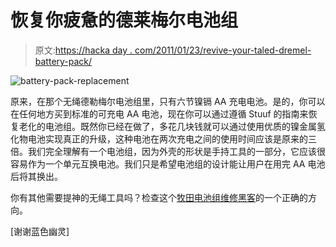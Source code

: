 # 恢复你疲惫的德莱梅尔电池组

> 原文:[https://hacka day . com/2011/01/23/revive-your-taled-dremel-battery-pack/](https://hackaday.com/2011/01/23/revive-your-tired-dremel-battery-pack/)

![](../Images/2f30dfe62d05e75e04e3c92f2bc9e0be.png "battery-pack-replacement")

原来，在那个无绳德勒梅尔电池组里，只有六节镍镉 AA 充电电池。是的，你可以在任何地方买到标准的可充电 AA 电池，现在你可以通过遵循 Stuuf 的指南来恢复老化的电池组。既然你已经在做了，多花几块钱就可以通过使用优质的镍金属氢化物电池实现真正的升级，这种电池在两次充电之间的使用时间应该是原来的三倍。我们完全理解有一个电池组，因为外壳的形状是手持工具的一部分，它应该很容易作为一个单元互换电池。我们只是希望电池组的设计能让用户在用完 AA 电池后将其换出。

你有其他需要提神的无绳工具吗？检查这个[牧田电池组维修黑客](http://hackaday.com/2010/01/12/makita-battery-pack-repair/)的一个正确的方向。

[谢谢蓝色幽灵]